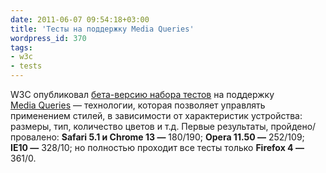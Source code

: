 ```yaml
---
date: 2011-06-07 09:54:18+03:00
title: 'Тесты на поддержку Media Queries'
wordpress_id: 370
tags:
- w3c
- tests
---
```


W3C опубликовал [бета-версию набора тестов][1] на поддержку [Media Queries][2] — технологии, которая позволяет управлять применением стилей, в зависимости от характеристик устройства: размеры, тип, количество цветов и т.д. Первые результаты, пройдено/провалено: **Safari 5.1 и Chrome 13 —** 180/190; **Opera 11.50 —** 252/109; **IE10 —** 328/10; но полностью проходит все тесты только **Firefox 4 —** 361/0.

[1]: http://www.w3.org/Style/CSS/Test/MediaQueries/20100726/
[2]: http://www.w3.org/TR/css3-mediaqueries/
